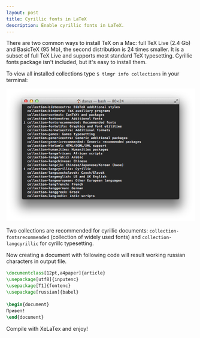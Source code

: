 ```yaml
---
layout: post
title: Cyrillic fonts in LaTeX
description: Enable cyrillic fonts in LaTeX.
---
```


There are two common ways to install TeX on a Mac: full TeX Live (2.4 Gb) and BasicTeX (95 Mb), the second distribution is 24 times smaller. It is a subset of full TeX Live and supports most standard TeX typesetting. Cyrillic fonts package isn't included, but it's easy to install them.

To view all installed collections type `$ tlmgr info collections` in your terminal:

![LaTeX collections](/images/2014/07/latex-collections.png)

Two collections are recommended for cyrillic documents: `collection-fontsrecommended` (collection of widely used fonts) and `collection-langcyrillic` for cyrillc typesetting.

Now creating a document with following code will result working russian characters in output file.

```latex
\documentclass[12pt,a4paper]{article}
\usepackage[utf8]{inputenc}
\usepackage[T1]{fontenc}
\usepackage[russian]{babel}

\begin{document}
Привет!
\end{document}
```

Compile with XeLaTex and enjoy!
